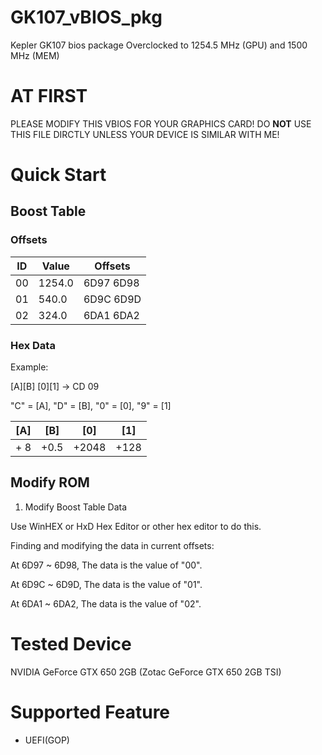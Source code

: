 # GK107_vBIOS_pkg
Kepler GK107 bios package
Overclocked to 1254.5 MHz (GPU) and 1500 MHz (MEM)

# AT FIRST
PLEASE MODIFY THIS VBIOS FOR YOUR GRAPHICS CARD!
DO **NOT** USE THIS FILE DIRCTLY UNLESS YOUR DEVICE IS SIMILAR WITH ME!

# Quick Start
## Boost Table
### Offsets
| ID | Value |  Offsets  |
|----|-------|-----------|
| 00 |1254.0 | 6D97 6D98 |
| 01 | 540.0 | 6D9C 6D9D |
| 02 | 324.0 | 6DA1 6DA2 |
### Hex Data
Example: 

[A][B] [0][1] -> CD 09

"C" = [A], "D" = [B], "0" = [0], "9" = [1]

|  [A]  |  [B]  |  [0]  |  [1]  |
|-------|-------|-------|-------|
| + 8   | +0.5  | +2048 | +128  |

## Modify ROM
1. Modify Boost Table Data

Use WinHEX or HxD Hex Editor or other hex editor to do this.

Finding and modifying the data in current offsets:

At 6D97 ~ 6D98, The data is the value of "00".

At 6D9C ~ 6D9D, The data is the value of "01".

At 6DA1 ~ 6DA2, The data is the value of "02".

# Tested Device
NVIDIA GeForce GTX 650 2GB (Zotac GeForce GTX 650 2GB TSI)

# Supported Feature
- UEFI(GOP)
